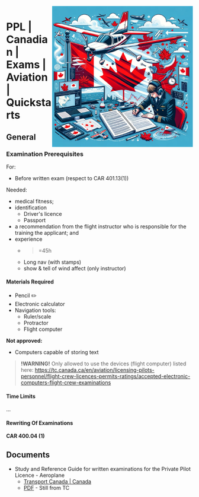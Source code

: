<img src="assets/canadian-ppl-exam.webp" alt="Canadian PPL Exam" style="width: 380px;" align="right">

# PPL | Canadian | Exams | Aviation | Quickstarts

## General
### Examination Prerequisites
For: 
- Before written exam (respect to CAR 401.13(1))

Needed: 
- medical fitness;
- identification
  - Driver's licence
  - Passport
- a recommendation from the flight instructor who is responsible for the training the applicant; and
- experience
  - >=45h
  - Long nav (with stamps)
  - show & tell of wind affect (only instructor)

#### Materials Required
- Pencil :pencil2:
- Electronic calculator
- Navigation tools: 
  - Ruler/scale
  - Protractor
  - Flight computer

**Not approved:**
- Computers capable of storing text

> **!WARNING!** Only allowed to use the devices (flight computer) listed here: https://tc.canada.ca/en/aviation/licensing-pilots-personnel/flight-crew-licences-permits-ratings/accepted-electronic-computers-flight-crew-examinations

#### Time Limits
...

#### Rewriting Of Examinations
**CAR 400.04 (1)**


## Documents
- Study and Reference Guide for written examinations for the Private Pilot Licence - Aeroplane
  - [Transport Canada | Canada](https://tc.canada.ca/en/aviation/publications/study-reference-guide-written-examinations-private-pilot-licence-aeroplane-tp-12880)
  - [PDF](https://tc.canada.ca/sites/default/files/migrated/tp12880e.pdf) - Still from TC
